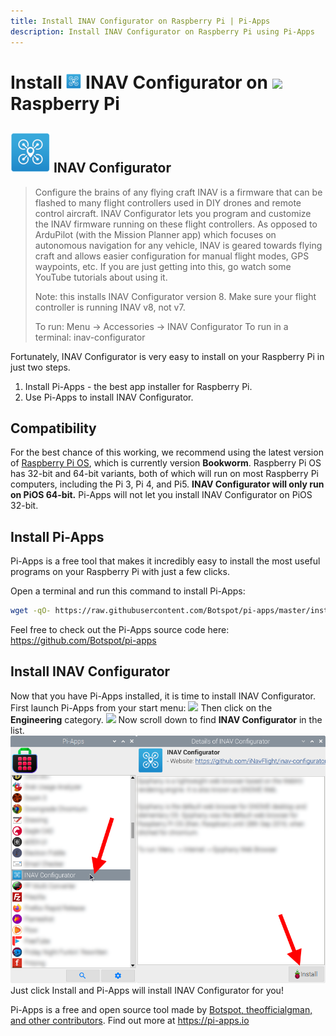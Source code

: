 ```yaml
---
title: Install INAV Configurator on Raspberry Pi | Pi-Apps
description: Install INAV Configurator on Raspberry Pi using Pi-Apps
---
```

<div class="simple-install-content content">

# Install <img src="/img/app-icons/INAV Configurator/icon-64.png" height=24> INAV Configurator on <img src=/img/other-icons/raspberrypi-icon.svg height=24> Raspberry Pi

## <img src="/img/app-icons/INAV Configurator/icon-64.png"> INAV Configurator
> Configure the brains of any flying craft
> INAV is a firmware that can be flashed to many flight controllers used in DIY drones and remote control aircraft. INAV Configurator lets you program and customize the INAV firmware running on these flight controllers.
> As opposed to ArduPilot (with the Mission Planner app) which focuses on autonomous navigation for any vehicle, INAV is geared towards flying craft and allows easier configuration for manual flight modes, GPS waypoints, etc. If you are just getting into this, go watch some YouTube tutorials about using it.
> 
> Note: this installs INAV Configurator version 8. Make sure your flight controller is running INAV v8, not v7.
> 
> To run: Menu -> Accessories -> INAV Configurator
> To run in a terminal: inav-configurator

Fortunately, INAV Configurator is very easy to install on your Raspberry Pi in just two steps.
1. Install Pi-Apps - the best app installer for Raspberry Pi.
2. Use Pi-Apps to install INAV Configurator.
</div>
<div class="simple-install-content content">

## Compatibility
For the best chance of this working, we recommend using the latest version of [Raspberry Pi OS](https://www.raspberrypi.com/software/), which is currently version **Bookworm**.
Raspberry Pi OS has 32-bit and 64-bit variants, both of which will run on most Raspberry Pi computers, including the Pi 3, Pi 4, and Pi5.
**INAV Configurator will only run on PiOS 64-bit.** Pi-Apps will not let you install INAV Configurator on PiOS 32-bit.
</div>
<div class="simple-install-content content">

## Install Pi-Apps

Pi-Apps is a free tool that makes it incredibly easy to install the most useful programs on your Raspberry Pi with just a few clicks.

Open a terminal and run this command to install Pi-Apps:
```bash
wget -qO- https://raw.githubusercontent.com/Botspot/pi-apps/master/install | bash
```
Feel free to check out the Pi-Apps source code here: https://github.com/Botspot/pi-apps
</div>
<div class="simple-install-content content">

## Install INAV Configurator

Now that you have Pi-Apps installed, it is time to install INAV Configurator.
First launch Pi-Apps from your start menu:
<img src="/img/start-menu.png">
Then click on the <b>Engineering</b> category.
<img src="/img/category-selections/Engineering.png">
Now scroll down to find <b>INAV Configurator</b> in the list.
<img src="/img/app-icons/INAV Configurator/app-selection.png">
Just click Install and Pi-Apps will install INAV Configurator for you!
</div>
<div class="simple-install-content content">

Pi-Apps is a free and open source tool made by [Botspot, theofficialgman, and other contributors](/about/#contributors). Find out more at https://pi-apps.io
</div>
